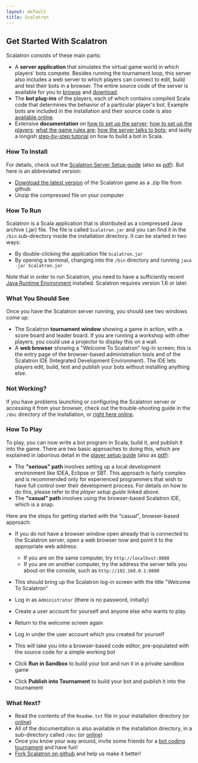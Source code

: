 ```yaml
---
layout: default
title: Scalatron
---
```


## Get Started With Scalatron

Scalatron consists of these main parts:

* A **server application** that simulates the virtual game world in which players' bots compete. Besides running
  the tournament loop, this server also includes a web server to which players can connect to edit, build and test
  their bots in a browser. The entire source code of the server is available for you to
  <a href="https://github.com/scalatron/scalatron">browse</a> and
  <a href="https://github.com/scalatron/scalatron/zipball/master">download</a>.
* The **bot plug-ins** of the players, each of which contains compiled Scala code that determines the behavior
  of a particular player's bot. Example bots are included in the installation and their source code is also
  <a href="https://github.com/scalatron/scalatron/tree/master/Scalatron/samples">available online</a>.
* Extensive **documentation** on
  <a href="https://github.com/scalatron/scalatron/blob/master/Scalatron/doc/markdown/Scalatron%20Server%20Setup.md">how to set up the server</a>;
  <a href="https://github.com/scalatron/scalatron/blob/master/Scalatron/doc/markdown/Scalatron%20Player%20Setup.md">how to set up the players</a>;
  <a href="https://github.com/scalatron/scalatron/blob/master/Scalatron/doc/markdown/Scalatron%20Game%20Rules.md">what the game rules are</a>;
  <a href="https://github.com/scalatron/scalatron/blob/master/Scalatron/doc/markdown/Scalatron%20Protocol.md">how the server talks to bots</a>;
  and lastly a longish <a href="https://github.com/scalatron/scalatron/blob/master/Scalatron/doc/markdown/Scalatron%20Tutorial.md">step-by-step tutorial</a> on how to build a bot in Scala.


### How To Install

For details, check out the
<a href="https://github.com/scalatron/scalatron/blob/master/Scalatron/doc/markdown/Scalatron%20Server%20Setup.md">Scalatron Server Setup guide</a>
(also as <a href="http://github.com/scalatron/scalatron/raw/master/Scalatron/doc/pdf/Scalatron%20Server%20Setup.pdf">pdf</a>).
But here is an abbreviated version:

* [Download the latest version](https://github.com/scalatron/scalatron/downloads) of the Scalatron game as a .zip file from github
* Unzip the compressed file on your computer



### How To Run

Scalatron is a Scala application that is distributed as a compressed Java archive (.jar) file.
The file is called `Scalatron.jar` and you can find it in the `/bin` sub-directory inside the installation directory.
It can be started in two ways:

* By double-clicking the application file `Scalatron.jar`
* By opening a terminal, changing into the `/bin` directory and running `java -jar Scalatron.jar`

Note that in order to run Scalatron, you need to have a sufficiently recent
<a href="http://www.java.com/download/">Java Runtime Environment</a> installed. Scalatron requires version 1.6 or later.


### What You Should See

Once you have the Scalatron server running, you should see two windows come up:

* The Scalatron **tournament window** showing a game in action, with a score board and leader board.
  If you are running a workshop with other players, you could use a projector to display this on a wall.
* A **web browser** showing a "Welcome To Scalatron" log-in screen; this is the entry page of the browser-based
  administration tools and of the Scalatron IDE (Integrated Development Environment). The IDE lets players edit,
  build, test and publish your bots without installing anything else.


### Not Working?

If you have problems launching or configuring the Scalatron server or accessing it from your browser, check out the
trouble-shooting guide in the `/doc` directory of the installation, or
[right here online](https://github.com/scalatron/scalatron/blob/master/Scalatron/doc/markdown/Scalatron%20Troubleshooting.md).


### How To Play

To play, you can now write a bot program in Scala, build it, and publish it into the game.
There are two basic approaches to doing this, which are explained in laborious detail in the
<a href="https://github.com/scalatron/scalatron/blob/master/Scalatron/doc/markdown/Scalatron%20Player%20Setup.md">player setup guide</a>
(also as <a href="https://github.com/scalatron/scalatron/raw/master/Scalatron/doc/pdf/Scalatron%20Player%20Setup.pdf">pdf</a>):

* The **"serious" path** involves setting up a local development environment like IDEA, Eclipse or SBT.
  This approach is fairly complex and is recommended only for experienced programmers that wish to have full
  control over their development process. For details on how to do this, please refer to the *player setup guide* linked above.
* The **"casual" path** involves using the browser-based Scalatron IDE, which is a snap.

Here are the steps for getting started with the "casual", browser-based approach:

* If you do not have a browser window open already that is connected to the Scalatron server, open a web browser
  now and point it to the appropriate web address:
  <ul>
    <li>If you are on the same computer, try <code>http://localhost:8080</code></li>
    <li>If you are on another computer, try the address the server tells you about on the console, such as <code>http://192.168.0.1:8080</code></li>
  </ul>

* This should bring up the Scalatron log-in screen with the title "Welcome To Scalatron"
* Log in as `Administrator` (there is no password, initially)
* Create a user account for yourself and anyone else who wants to play
* Return to the welcome screen again
* Log in under the user account which you created for yourself
* This will take you into a browser-based code editor, pre-populated with the source code for a simple working bot
* Click **Run in Sandbox** to build your bot and run it in a private sandbox game
* Click **Publish into Tournament** to build your bot and publish it into the tournament


### What Next?

* Read the contents of the `Readme.txt` file in your installation directory (or <a href="https://github.com/scalatron/scalatron/blob/master/Scalatron/Readme.txt">online</a>)
* All of the documentation is also available in the installation directory, in a sub-directory called `/doc` (or <a href="https://github.com/scalatron/scalatron/tree/master/Scalatron/doc">online</a>)
* Once you know your way around, invite some friends for a <a href="/pages/tournament.html">bot coding tournament</a> and have fun!
* [Fork Scalatron on github](https://github.com/scalatron/scalatron) and help us make it better!

